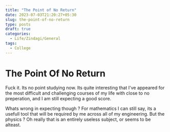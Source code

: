 ```yaml
---
title: "The Point of No Return"
date: 2023-07-03T21:20:27+05:30
slug: the-point-of-no-return
type: posts
draft: true
categories:
  - Life/Zindagi/General
tags:
  - College
---
```


# The Point Of No Return

Fuck it. 
Its no point studying now. Its quite interesting that I've appeared for the most difficult and challenging courses of my life with close to no preperation, and I am still expecting a good score. 

Whats wrong in expecting though ? For mathematics I can still say, its a usefull tool that will be required by me across all of my engineering. But the physics ? Oh really that is an entirely useless subject, or seems to be alteast. 